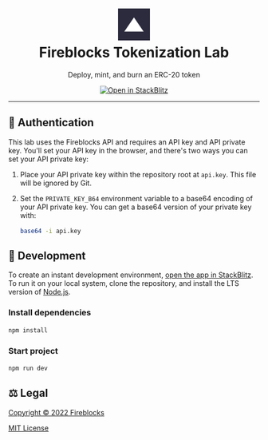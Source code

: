 <h1 align="center">
<img src="public/icons/favicon-192x192.png" alt="Fireblocks" width="64px" height="64px" />
<br />
Fireblocks Tokenization Lab
</h1>

<p align="center">
Deploy, mint, and burn an ERC-20 token
</p>

<a href="https://stackblitz.com/fork/github/Burry/tokenization-lab">
<p align="center">
<img alt="Open in StackBlitz" src="https://developer.stackblitz.com/img/open_in_stackblitz.svg" />
</p>
</a>

---

## 🔐 Authentication

This lab uses the Fireblocks API and requires an API key and API private key. You'll set your API key in the browser, and there's two ways you can set your API private key:

1. Place your API private key within the repository root at `api.key`. This file will be ignored by Git.
2. Set the `PRIVATE_KEY_B64` environment variable to a base64 encoding of your API private key. You can get a base64 version of your private key with:

   ```bash
   base64 -i api.key
   ```

## 🔨 Development

To create an instant development environment, [open the app in StackBlitz](https://stackblitz.com/fork/github/Burry/tokenization-lab). To run it on your local system, clone the repository, and install the LTS version of [Node.js](https://nodejs.org/en/download/).

### Install dependencies

```bash
npm install
```

### Start project

```bash
npm run dev
```

## ⚖️ Legal

[Copyright © 2022 Fireblocks](https://www.fireblocks.com)

[MIT License](LICENSE)
